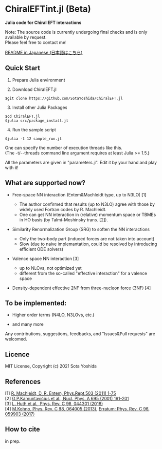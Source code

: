 # ChiralEFTint.jl (Beta) 

**Julia code for Chiral EFT interactions**

Note: The source code is currently undergoing final checks and is only available by request.  
Please feel free to contact me!

[README in Japanese (日本語はこちら)](https://github.com/SotaYoshida/ChiralEFTint.jl/blob/main/README_JP.md)

## Quick Start

1. Prepare Julia environment

2. Download ChiralEFT.jl  
```
$git clone https://github.com/SotaYoshida/ChiralEFT.jl
```

3. Install other Julia Packages
```
$cd ChiralEFT.jl
$julia src/package_install.jl
```

4. Run the sample script
```
$julia -t 12 sample_run.jl
```
One can specify the number of execution threads like this.  
(The -t/--threads command line argument requires at least Julia >= 1.5.)  

All the parameters are given in "parameters.jl".
Edit it by your hand and play with it!


## What are supported now?  
 
* Free-space NN interaction (Entem&Machleidt type, up to N3LO) [1]  
    - The author confirmed that results (up to N3LO) agree with those by widely used Fortran codes by R. Machleidt.
    - One can get NN interaction in (relative) momentum space or TBMEs in HO basis (by Talmi-Moshinsky trans. [2]).

* Similarity Renormalization Group (SRG) to soften the NN interactions 
    - Only the two-body part (induced forces are not taken into account)
    - Slow (due to naive implemantation, could be resolved by introducing efficient ODE solvers)

* Valence space NN interaction [3]
    - up to NLOvs, not optimized yet
    - different from the so-called "effective interaction" for a valence space

* Density-dependent effective 2NF from three-nucleon force (3NF)  [4]
  

## To be implemented:  

* Higher order terms (N4LO, N3LOvs, etc.)

* and many more

Any contributions, suggestions, feedbacks, and "Issues&Pull requests" are welcomed.

## Licence  

MIT License, Copyright (c) 2021 Sota Yoshida

## References

[1] [R. Machleidt, D. R. Entem, Phys.Rept.503 (2011) 1-75](https://www.sciencedirect.com/science/article/pii/S0370157311000457)  
[2] [G.P.Kamuntavičius et al., Nucl. Phys. A 695 (2001) 191-201](https://www.sciencedirect.com/science/article/pii/S0375947401011010)  
[3] [L. Huth et al., Phys. Rev. C 98, 044301 (2018)](https://journals.aps.org/prc/abstract/10.1103/PhysRevC.98.044301)  
[4] [M.Kohno, Phys. Rev. C 88, 064005 (2013)](https://journals.aps.org/prc/abstract/10.1103/PhysRevC.88.064005), [Erratum: Phys. Rev. C 96, 059903 (2017)](https://journals.aps.org/prc/abstract/10.1103/PhysRevC.96.059903) 

## How to cite  

in prep.
